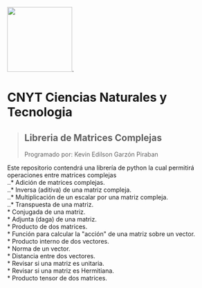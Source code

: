 <img src="https://upload.wikimedia.org/wikipedia/commons/2/2f/Escuela_Colombiana_de_Ingenier%C3%ADa_2.jpg" width="150">.

# CNYT Ciencias Naturales y Tecnologia
> ## Libreria de Matrices Complejas
>Programado por: Kevin Edilson Garzón Piraban

Este repositorio contendrá una librería de python la cual permitirá operaciones entre matrices complejas   
    ..* Adición de matrices complejas.  
    ..* Inversa (aditiva) de una matriz compleja.  
    ..* Multiplicación de un escalar por una matriz compleja.  
    ..* Transpuesta de una matriz.  
    * Conjugada de una matriz.  
    * Adjunta (daga) de una matriz.  
    * Producto de dos matrices.  
    * Función para calcular la "acción" de una matriz sobre un vector.  
    * Producto interno de dos vectores.  
    * Norma de un vector.  
    * Distancia entre dos vectores.  
    * Revisar si una matriz es unitaria.  
    * Revisar si una matriz es Hermitiana.  
    * Producto tensor de dos matrices.  
